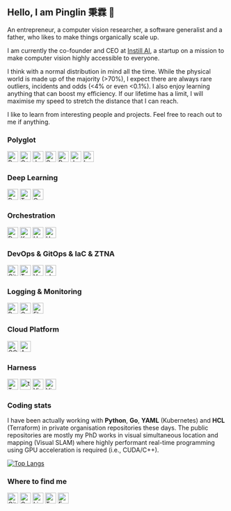 
## Hello, I am Pinglin 秉霖 👋

An entrepreneur, a computer vision researcher, a software generalist and a father, who likes to make things organically scale up.

I am currently the co-founder and CEO at <a href="https://instill.tech" target="_blank">Instill AI</a>, a startup on a mission to make computer vision highly accessible to everyone.

I think with a normal distribution in mind all the time. While the physical world is made up of the majority (>70%), I expect there are always rare outliers, incidents and odds (<4% or even <0.1%). I also enjoy learning anything that can boost my efficiency. If our lifetime has a limit, I will maximise my speed to stretch the distance that I can reach. 

I like to learn from interesting people and projects. Feel free to reach out to me if anything.

### Polyglot
[<img src="https://img.shields.io/badge/Shell-282C34?logo=gnubash" alt="Bash logo" title="Bash" height="25" />](https://www.gnu.org/software/bash)
[<img src="https://img.shields.io/badge/C++-282C34?logo=cplusplus" alt="C++ logo" title="C++" height="25" />](https://isocpp.org)
[<img src="https://img.shields.io/badge/Java-282C34?logo=java" alt="Java logo" title="Java" height="25" />](https://www.oracle.com/java)
[<img src="https://img.shields.io/badge/Go-282C34?logo=go" alt="Go logo" title="Go" height="25" />](https://golang.org)
[<img src="https://img.shields.io/badge/Python-282C34?logo=python" alt="Python logo" title="Python" height="25" />](https://www.python.org)
[<img src="https://img.shields.io/badge/JavaScript-282C34?logo=javascript" alt="JavaScript logo" title="JavaScript" height="25" />](https://www.javascript.com)
[<img src="https://img.shields.io/badge/Lua-282C34?logo=lua" alt="Lua logo" title="Lua" height="25" />](https://www.lua.org/)

### Deep Learning
[<img src="https://img.shields.io/badge/PyTorch-282C34?logo=pytorch" alt="PyTorch logo" title="PyTorch" height="25" />](https://pytorch.org)
[<img src="https://img.shields.io/badge/TensorFlow-282C34?logo=tensorflow" alt="TensorFlow logo" title="TensorFlow" height="25" />](https://www.tensorflow.org)
[<img src="https://img.shields.io/badge/ONNX-282C34?logo=onnx" alt="ONNX logo" title="ONNX" height="25" />](https://onnx.ai)

### Orchestration
[<img src="https://img.shields.io/badge/Docker-282C34?logo=docker" alt="Docker logo" title="Docker" height="25" />](https://www.docker.com)
[<img src="https://img.shields.io/badge/Kubernetes-282C34?logo=kubernetes" alt="Kubernetes logo" title="Kubernetes" height="25" />](https://kubernetes.io)
[<img src="https://img.shields.io/badge/Helm-282C34?logo=helm" alt="Helm logo" title="Helm" height="25" />](https://helm.sh)
[<img src="https://img.shields.io/badge/Harbor-282C34?logo=harbor" alt="Harbor logo" title="Harbor" height="25" />](https://goharbor.io)

### DevOps & GitOps & IaC & ZTNA
[<img src="https://img.shields.io/badge/GitHub Actions-282C34?logo=githubactions" alt="GitHub Actions logo" title="GitHub Actions" height="25" />](https://docs.github.com/en/actions)
[<img src="https://img.shields.io/badge/Terraform-282C34?logo=terraform" alt="Terraform logo" title="Terraform" height="25" />](https://www.terraform.io)
[<img src="https://img.shields.io/badge/Vault-282C34?logo=vault" alt="Vault logo" title="Vault" height="25" />](https://www.vaultproject.io)
[<img src="https://img.shields.io/badge/Cloudflare-282C34?logo=cloudflare" alt="cloudflare logo" title="Cloudflare" height="25" />](https://www.cloudflare.com)

### Logging & Monitoring
[<img src="https://img.shields.io/badge/Prometheus-282C34?logo=prometheus" alt="Prometheus logo" title="Prometheus" height="25" />](https://prometheus.io)
[<img src="https://img.shields.io/badge/Grafana-282C34?logo=grafana" alt="Grafana logo" title="Grafana" height="25" />](https://grafana.com)
[<img src="https://img.shields.io/badge/Elastic Stack-282C34?logo=elasticstack" alt="Elastic Stack logo" title="Elastic Stack" height="25" />](https://www.elastic.co/elastic-stack)


### Cloud Platform
[<img src="https://img.shields.io/badge/GCP-282C34?logo=googlecloud" alt="GCP logo" title="GCP" height="25" />](https://cloud.google.com)
[<img src="https://img.shields.io/badge/AWS-282C34?logo=amazonaws" alt="AWS logo" title="AWS" height="25" />](https://aws.amazon.com)

### Harness
[<img src="https://img.shields.io/badge/Terminal-282C34?logo=windowsterminal" alt="Terminal logo" title="Terminal" height="25" />](https://en.wikipedia.org/wiki/Terminal_emulator)
[<img src="https://img.shields.io/badge/tmux-282C34?logo=tmux" alt="tmux logo" title="tmux" height="25" />](tmux.github.io)
[<img src="https://img.shields.io/badge/Vim-282C34?logo=vim" alt="Vim logo" title="Vim" height="25" />](https://www.vim.org)
[<img src="https://img.shields.io/badge/Visual Studio Code-282C34?logo=visualstudio" alt="Visual Studio Code logo" title="Visual Studio Code" height="25" />](https://code.visualstudio.com)

### Coding stats
I have been actually working with **Python**, **Go**, **YAML** (Kubernetes) and **HCL** (Terraform) in private organisation repositories these days. The public repositories are mostly my PhD works in visual simultaneous location and mapping (Visual SLAM) where highly performant real-time programming using GPU acceleration is required (i.e., CUDA/C++).

[![Top Langs](https://github-readme-stats.vercel.app/api/top-langs/?username=pinglin&layout=compact&langs_count=10&&theme=algolia)
](https://github.com/anuraghazra/github-readme-stats)

### Where to find me
[<img src="https://img.shields.io/badge/GitHub-282C34?logo=github" alt="GitHub logo" title="GitHub" height="25" />](https://github.com/pinglin)
[<img src="https://img.shields.io/badge/Google_Scholar-282C34?logo=googlescholar" alt="Google Scholar logo" title="Google Scholar" height="25" />](https://scholar.google.com/citations?hl=en&user=mR95vtsAAAAJ)
[<img src="https://img.shields.io/badge/LinkedIn-282C34?logo=linkedin" alt="LinkedIn logo" title="LinkedIn" height="25" />](https://www.linkedin.com/in/pinglin)
[<img src="https://img.shields.io/badge/Twitter-282C34?logo=twitter" alt="Twitter logo" title="Twitter" height="25" />](https://twitter.com/pinglin02)
[<img src="https://img.shields.io/badge/Facebook-282C34?logo=facebook" alt="Facebook logo" title="Facebook" height="25" />](https://www.facebook.com/pinglin02)